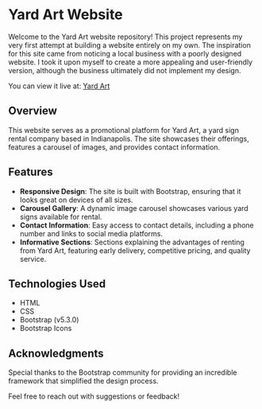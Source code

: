 # Yard Art Website

Welcome to the Yard Art website repository! This project represents my very first attempt at building a website entirely on my own. The inspiration for this site came from noticing a local business with a poorly designed website. I took it upon myself to create a more appealing and user-friendly version, although the business ultimately did not implement my design.

You can view it live at: [Yard Art](https://bgweaver.github.io/yardart/)

## Overview

This website serves as a promotional platform for Yard Art, a yard sign rental company based in Indianapolis. The site showcases their offerings, features a carousel of images, and provides contact information.

## Features
- **Responsive Design**: The site is built with Bootstrap, ensuring that it looks great on devices of all sizes.
- **Carousel Gallery**: A dynamic image carousel showcases various yard signs available for rental.
- **Contact Information**: Easy access to contact details, including a phone number and links to social media platforms.
- **Informative Sections**: Sections explaining the advantages of renting from Yard Art, featuring early delivery, competitive pricing, and quality service.

## Technologies Used
- HTML
- CSS
- Bootstrap (v5.3.0)
- Bootstrap Icons

## Acknowledgments
Special thanks to the Bootstrap community for providing an incredible framework that simplified the design process. 

Feel free to reach out with suggestions or feedback!
